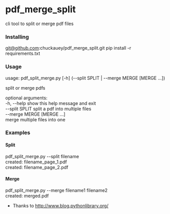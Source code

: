 # pdf_merge_split

cli tool to split or merge pdf files

### Installing

git@github.com:chuckauey/pdf_merge_split.git
pip install -r requirements.txt

### Usage

usage: pdf_split_merge.py [-h] (--split SPLIT | --merge MERGE [MERGE ...])

split or merge pdfs

optional arguments:  
  -h, --help            show this help message and exit  
  --split SPLIT         split a pdf into multiple files  
  --merge MERGE [MERGE ...]  
                        merge multiple files into one

### Examples

#### Split
pdf_split_merge.py --split filename  
created: filename_page_1.pdf  
created: filename_page_2.pdf  

#### Merge
pdf_split_merge.py --merge filename1 filename2  
created: merged.pdf

* Thanks to http://www.blog.pythonlibrary.org/